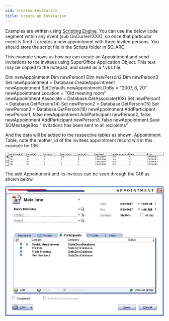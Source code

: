 ```yaml
---
uid: CreateanInvitation
title: Create an Invitation
---
```


Examples are written using [Scripting Engine](@refScriptingEngine). You can use the below code segment within any event (sub OnCurrentXXX), so once that particular event is fired it creates a new appointment with three invited persons. You should store the script file in the Scripts folder in SO\_ARC.

This example shows us how we can create an Appointment and send Invitations to the invitees using SuperOffice Application Object.
This text may be copied to the notepad, and saved as a \*.vbs file.

Dim newAppointment
Dim newPerson1
Dim newPerson2
Dim newPerson3
Set newAppointment = Database.CreateAppointment
newAppointment.SetDefaults
newAppointment.DoBy = "2007, 8, 20"
newAppointment.Location = "Old meeting room"
newAppointment.Associate = Database.GetAssociate(103)
Set newPerson1 = Database.GetPerson(14)
Set newPerson2 = Database.GetPerson(15)
Set newPerson3 = Database.GetPerson(16)
newAppointment.AddParticipant newPerson1, false
newAppointment.AddParticipant newPerson2, false
newAppointment.AddParticipant newPerson3, false
newAppointment.Save
SOMessageBox "Invitations has been sent to all recipients"

And the data will be added to the respective tables as shown:
Appointment Table, note the mother\_id of the invitees appointment record will in this example be 136.

![](../images/InvitationDBData.JPG)

The add Appointment and its invitees can be seen through the GUI as shown below.


![](../images/InvitationAppDialog.JPG)
